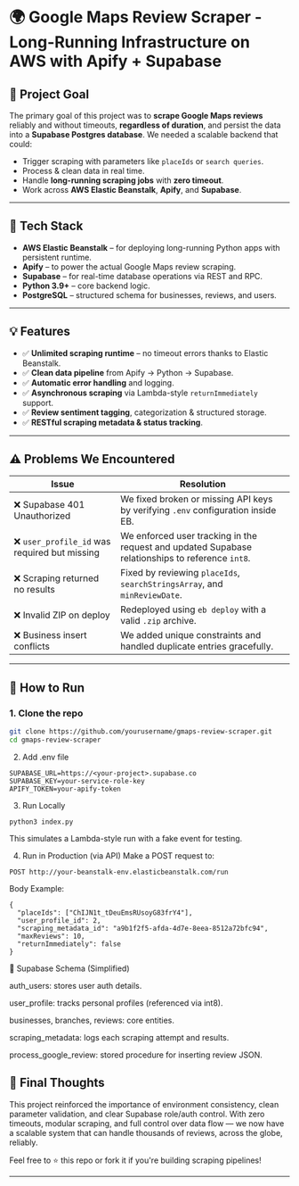 # 🌍 Google Maps Review Scraper - Long-Running Infrastructure on AWS with Apify + Supabase


## 🧠 Project Goal

The primary goal of this project was to **scrape Google Maps reviews** reliably and without timeouts, **regardless of duration**, and persist the data into a **Supabase Postgres database**. We needed a scalable backend that could:

- Trigger scraping with parameters like `placeIds` or `search queries`.
- Process & clean data in real time.
- Handle **long-running scraping jobs** with **zero timeout**.
- Work across **AWS Elastic Beanstalk**, **Apify**, and **Supabase**.

---

## 🔧 Tech Stack

- **AWS Elastic Beanstalk** – for deploying long-running Python apps with persistent runtime.
- **Apify** – to power the actual Google Maps review scraping.
- **Supabase** – for real-time database operations via REST and RPC.
- **Python 3.9+** – core backend logic.
- **PostgreSQL** – structured schema for businesses, reviews, and users.

---

## 💡 Features

- ✅ **Unlimited scraping runtime** – no timeout errors thanks to Elastic Beanstalk.
- ✅ **Clean data pipeline** from Apify → Python → Supabase.
- ✅ **Automatic error handling** and logging.
- ✅ **Asynchronous scraping** via Lambda-style `returnImmediately` support.
- ✅ **Review sentiment tagging**, categorization & structured storage.
- ✅ **RESTful scraping metadata & status tracking**.

---

## ⚠️ Problems We Encountered

| Issue | Resolution |
|------|------------|
| ❌ Supabase 401 Unauthorized | We fixed broken or missing API keys by verifying `.env` configuration inside EB. |
| ❌ `user_profile_id` was required but missing | We enforced user tracking in the request and updated Supabase relationships to reference `int8`. |
| ❌ Scraping returned no results | Fixed by reviewing `placeIds`, `searchStringsArray`, and `minReviewDate`. |
| ❌ Invalid ZIP on deploy | Redeployed using `eb deploy` with a valid `.zip` archive. |
| ❌ Business insert conflicts | We added unique constraints and handled duplicate entries gracefully. |

---

## 🚀 How to Run

### 1. Clone the repo

```bash
git clone https://github.com/yourusername/gmaps-review-scraper.git
cd gmaps-review-scraper
```
2. Add .env file
```
SUPABASE_URL=https://<your-project>.supabase.co
SUPABASE_KEY=your-service-role-key
APIFY_TOKEN=your-apify-token
```
3. Run Locally
```
python3 index.py
```
This simulates a Lambda-style run with a fake event for testing.

4. Run in Production (via API)
Make a POST request to:
```
POST http://your-beanstalk-env.elasticbeanstalk.com/run
```
Body Example:
```
{
  "placeIds": ["ChIJN1t_tDeuEmsRUsoyG83frY4"],
  "user_profile_id": 2,
  "scraping_metadata_id": "a9b1f2f5-afda-4d7e-8eea-8512a72bfc94",
  "maxReviews": 10,
  "returnImmediately": false
}
```

🧾 Supabase Schema (Simplified)

auth_users: stores user auth details.

user_profile: tracks personal profiles (referenced via int8).

businesses, branches, reviews: core entities.

scraping_metadata: logs each scraping attempt and results.

process_google_review: stored procedure for inserting review JSON.



## 📌 Final Thoughts
This project reinforced the importance of environment consistency, clean parameter validation, and clear Supabase role/auth control. With zero timeouts, modular scraping, and full control over data flow — we now have a scalable system that can handle thousands of reviews, across the globe, reliably.

Feel free to ⭐️ this repo or fork it if you're building scraping pipelines!

---

